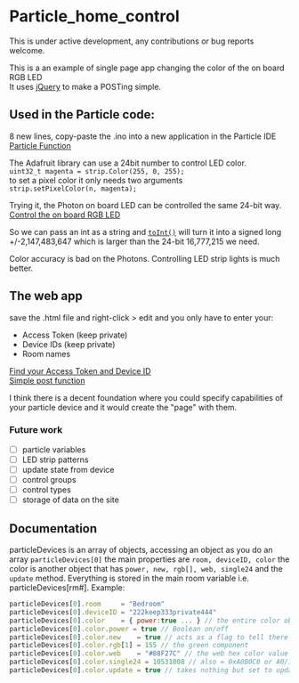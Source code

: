 # Particle_home_control

This is under active development, any contributions or bug reports welcome.

This is a an example of single page app changing the color of the on board RGB LED  
It uses [jQuery](https://github.com/jquery/jquery) to make a POSTing simple.

## Used in the Particle code:
8 new lines, copy-paste the .ino into a new application in the Particle IDE  
[Particle Function](https://docs.particle.io/reference/firmware/photon/#particle-function-)  

The Adafruit library can use a 24bit number to control LED color.  
`uint32_t magenta = strip.Color(255, 0, 255);`  
to set a pixel color it only needs two arguments  
`strip.setPixelColor(n, magenta);`

Trying it, the Photon on board LED can be controlled the same 24-bit way.  
[Control the on board RGB LED](https://docs.particle.io/reference/firmware/photon/#rgb)  

So we can pass an int as a string and [`toInt()`](https://docs.particle.io/reference/firmware/photon/#long) will turn it into a signed long +/-2,147,483,647 which is larger than the 24-bit 16,777,215 we need.

Color accuracy is bad on the Photons. Controlling LED strip lights is much better.

## The web app
save the .html file and right-click > edit and you only have to enter your:
- Access Token (keep private)
- Device IDs (keep private)
- Room names

[Find your Access Token and Device ID](https://docs.particle.io/guide/getting-started/build/photon/#account-information)  
[Simple post function](https://api.jquery.com/jQuery.post/)  

I think there is a decent foundation where you could specify capabilities of your particle device and it would create the "page" with them.

### Future work
- [ ] particle variables
- [ ] LED strip patterns
- [ ] update state from device
- [ ] control groups
- [ ] control types
- [ ] storage of data on the site

## Documentation
particleDevices is an array of objects, accessing an object as you do an array `particleDevices[0]` the main properties are `room, deviceID, color` the color is another object that has `power, new, rgb[], web, single24` and the `update` method. Everything is stored in the main room variable i.e. particleDevices[rm#]. Example:   
```javascript
particleDevices[0].room     = "Bedroom"
particleDevices[0].deviceID = "222keep333private444"
particleDevices[0].color    = { power:true ... } // the entire color object see below or log
particleDevices[0].color.power = true // Boolean on/off
particleDevices[0].color.new    = true // acts as a flag to tell there is a new color to post
particleDevices[0].color.rgb[1] = 155 // the green component
particleDevices[0].color.web    = "#88F27C" // the web hex color value
particleDevices[0].color.single24 = 10531008 // also = 0xA0B0C0 or A0/160 red, B0/176 blue, C0/192 green
particleDevices[0].color.update = true // takes nothing but set to update all the other representations of the color```
